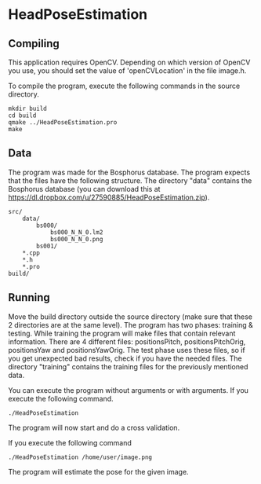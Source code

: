 HeadPoseEstimation
================================================

Compiling
-----------------------------
This application requires OpenCV. Depending on which version of OpenCV you use, you should set the value of 'openCVLocation' in the file image.h.

To compile the program, execute the following commands in the source directory.

    mkdir build
    cd build
    qmake ../HeadPoseEstimation.pro
    make

Data
-----------------------------
The program was made for the Bosphorus database. The program expects that the files have the following structure. The directory "data" contains the Bosphorus database (you can download this at https://dl.dropbox.com/u/27590885/HeadPoseEstimation.zip).

    src/
        data/
            bs000/
                bs000_N_N_0.lm2
                bs000_N_N_0.png
            bs001/
        *.cpp
        *.h
        *.pro
    build/

Running
------------------------------
Move the build directory outside the source directory (make sure that these 2 directories are at the same level). The program has two phases: training & testing. While training the program will make files that contain relevant information. There are 4 different files: positionsPitch, positionsPitchOrig, positionsYaw and positionsYawOrig. The test phase uses these files, so if you get unexpected bad results, check if you have the needed files. The directory "training" contains the training files for the previously mentioned data.

You can execute the program without arguments or with arguments. If you execute the following command.

    ./HeadPoseEstimation
    
The program will now start and do a cross validation.

If you execute the following command

    ./HeadPoseEstimation /home/user/image.png
    
The program will estimate the pose for the given image.
